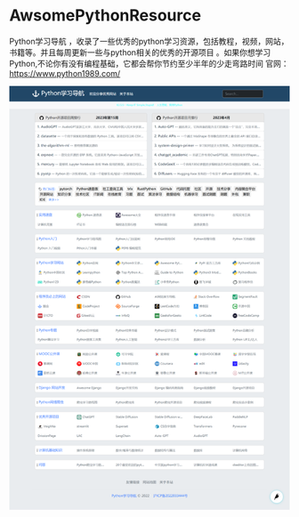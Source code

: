 # AwsomePythonResource
Python学习导航 ，收录了一些优秀的python学习资源，包括教程，视频，网站，书籍等。并且每周更新一些与python相关的优秀的开源项目 。如果你想学习Python,不论你有没有编程基础，它都会帮你节约至少半年的少走弯路时间
官网： https://www.python1989.com/

![image](https://github.com/forrestcbb/AwesomePythonResource/blob/main/HomepageScreenshot.png)
 
